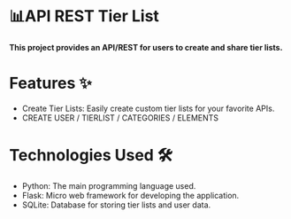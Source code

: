 # 📊API REST Tier List 
#### This project provides an API/REST for users to create and share tier lists.

# Features ✨
- Create Tier Lists: Easily create custom tier lists for your favorite APIs.
- CREATE USER / TIERLIST / CATEGORIES / ELEMENTS

# Technologies Used 🛠️
  - Python: The main programming language used.
  - Flask: Micro web framework for developing the application.
  - SQLite: Database for storing tier lists and user data.
